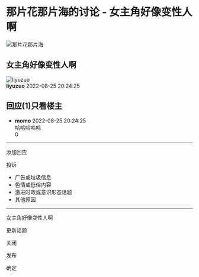 # 那片花那片海的讨论 - 女主角好像变性人啊

![那片花那片海](https://img3.doubanio.com/view/photo/s_ratio_poster/public/p2561285283.jpg)

## 女主角好像变性人啊

![liyuzuo](https://img3.doubanio.com/img/files/file-1609845567.png)  
**liyuzuo** 2022-08-25 20:24:25

## 回应(1)只看楼主

-   **momo** 2022-08-25 20:24:25  
    哈哈哈哈哈  
    0

---

添加回应

投诉

-   广告或垃圾信息
-   色情或低俗内容
-   激进时政或意识形态话题
-   其他原因

--- 

女主角好像变性人啊

更新话题

关闭

发布

确定
<!-- tcd_original_link https://m.douban.com/movie/discussion/616477786 -->
